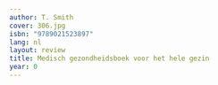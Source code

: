 ```yaml
---
author: T. Smith
cover: 306.jpg
isbn: "9789021523897"
lang: nl
layout: review
title: Medisch gezondheidsboek voor het hele gezin
year: 0
---
```

